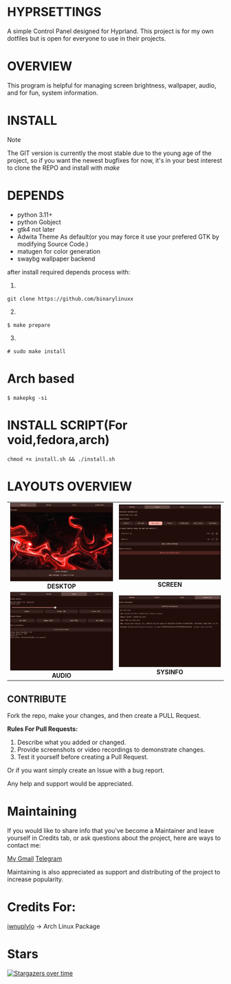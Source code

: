 # HYPRSETTINGS
A simple Control Panel designed for Hyprland. This project is for my own dotfiles but is open for everyone to use in their projects.

# OVERVIEW
This program is helpful for managing screen brightness, wallpaper, audio, and for fun, system information.

# INSTALL

>[!NOTE]
> The GIT version is currently the most stable due to the young age of the project, so if you want the newest
> bugfixes for now,
> it's in your best interest to clone the REPO
> and install with *make*

# DEPENDS
- python 3.11+
- python Gobject
- gtk4 not later
- Adwita Theme As default(or you may force it use your prefered GTK by modifying Source Code.)
- matugen for color generation
- swaybg wallpaper backend

after install required depends process with:

1)
```
git clone https://github.com/binarylinuxx
```
2)
```
$ make prepare
```
3)
```
# sudo make install
```
# Arch based
```
$ makepkg -si
```

# INSTALL SCRIPT(For void,fedora,arch)
```
chmod +x install.sh && ./install.sh
```

# LAYOUTS OVERVIEW
<table>
  <tr>
    <td align="center">
      <img src="img/desk_layout.png" width="400"/><br/>
      <b>DESKTOP</b>
    </td>
    <td align="center">
      <img src="img/screen_layout.png" width="400"/><br/>
      <b>SCREEN</b>
    </td>
  </tr>
  <tr>
    <td align="center">
      <img src="img/audiomixer_layout.png" width="400"/><br/>
      <b>AUDIO</b>
    </td>
    <td align="center">
      <img src="img/sysinfo_layout.png" width="400"/><br/>
      <b>SYSINFO</b>
    </td>
  </tr>
</table>

## CONTRIBUTE
Fork the repo, make your changes, and then create a PULL Request.

**Rules For Pull Requests:**
1) Describe what you added or changed.
2) Provide screenshots or video recordings to demonstrate changes.
3) Test it yourself before creating a Pull Request.

Or if you want simply create an Issue with a bug report.

Any help and support would be appreciated.

# Maintaining
If you would like to share info that you've become a Maintainer and leave yourself in Credits tab, or ask questions about the project, here are ways to contact me:

[My Gmail](mailto:nrw58886@gmail.com)
[Telegram](https://t.me/Binarnik_Linux)

Maintaining is also appreciated as support and distributing of the project to increase popularity.

# Credits For:
[iwnuplylo](https://github.com/IwnuplyNotTyan) -> Arch Linux Package

# Stars
[![Stargazers over time](https://starchart.cc/binarylinuxx/hyprsettings.svg?background=%231d1d1d&axis=%23ffffff&line=%23ff2525)](https://starchart.cc/binarylinuxx/hyprsettings)
